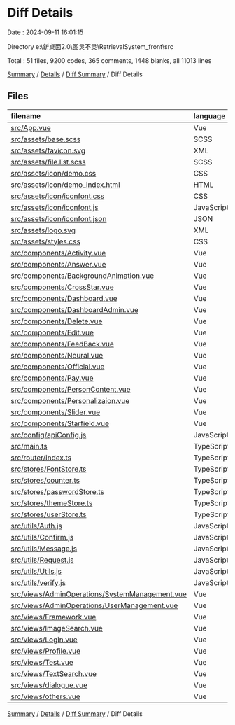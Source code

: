 # Diff Details

Date : 2024-09-11 16:01:15

Directory e:\\新桌面2.0\\图灵不灵\\RetrievalSystem_front\\src

Total : 51 files,  9200 codes, 365 comments, 1448 blanks, all 11013 lines

[Summary](results.md) / [Details](details.md) / [Diff Summary](diff.md) / Diff Details

## Files
| filename | language | code | comment | blank | total |
| :--- | :--- | ---: | ---: | ---: | ---: |
| [src/App.vue](/src/App.vue) | Vue | 25 | 0 | 8 | 33 |
| [src/assets/base.scss](/src/assets/base.scss) | SCSS | 54 | 0 | 11 | 65 |
| [src/assets/favicon.svg](/src/assets/favicon.svg) | XML | 1 | 0 | 0 | 1 |
| [src/assets/file.list.scss](/src/assets/file.list.scss) | SCSS | 111 | 0 | 22 | 133 |
| [src/assets/icon/demo.css](/src/assets/icon/demo.css) | CSS | 435 | 19 | 86 | 540 |
| [src/assets/icon/demo_index.html](/src/assets/icon/demo_index.html) | HTML | 931 | 2 | 130 | 1,063 |
| [src/assets/icon/iconfont.css](/src/assets/icon/iconfont.css) | CSS | 127 | 0 | 41 | 168 |
| [src/assets/icon/iconfont.js](/src/assets/icon/iconfont.js) | JavaScript | 1 | 0 | 0 | 1 |
| [src/assets/icon/iconfont.json](/src/assets/icon/iconfont.json) | JSON | 275 | 0 | 1 | 276 |
| [src/assets/logo.svg](/src/assets/logo.svg) | XML | 1 | 0 | 1 | 2 |
| [src/assets/styles.css](/src/assets/styles.css) | CSS | 3 | 1 | 1 | 5 |
| [src/components/Activity.vue](/src/components/Activity.vue) | Vue | 232 | 25 | 41 | 298 |
| [src/components/Answer.vue](/src/components/Answer.vue) | Vue | 158 | 16 | 20 | 194 |
| [src/components/BackgroundAnimation.vue](/src/components/BackgroundAnimation.vue) | Vue | 408 | 8 | 48 | 464 |
| [src/components/CrossStar.vue](/src/components/CrossStar.vue) | Vue | 163 | 0 | 34 | 197 |
| [src/components/Dashboard.vue](/src/components/Dashboard.vue) | Vue | 300 | 18 | 59 | 377 |
| [src/components/DashboardAdmin.vue](/src/components/DashboardAdmin.vue) | Vue | 249 | 7 | 49 | 305 |
| [src/components/Delete.vue](/src/components/Delete.vue) | Vue | 215 | 8 | 40 | 263 |
| [src/components/Edit.vue](/src/components/Edit.vue) | Vue | 364 | 23 | 61 | 448 |
| [src/components/FeedBack.vue](/src/components/FeedBack.vue) | Vue | 265 | 15 | 46 | 326 |
| [src/components/Neural.vue](/src/components/Neural.vue) | Vue | 185 | 9 | 27 | 221 |
| [src/components/Official.vue](/src/components/Official.vue) | Vue | 66 | 0 | 11 | 77 |
| [src/components/Pay.vue](/src/components/Pay.vue) | Vue | 119 | 10 | 29 | 158 |
| [src/components/PersonContent.vue](/src/components/PersonContent.vue) | Vue | 223 | 14 | 46 | 283 |
| [src/components/Personalizaion.vue](/src/components/Personalizaion.vue) | Vue | 215 | 8 | 37 | 260 |
| [src/components/Slider.vue](/src/components/Slider.vue) | Vue | 190 | 0 | 23 | 213 |
| [src/components/Starfield.vue](/src/components/Starfield.vue) | Vue | 205 | 2 | 25 | 232 |
| [src/config/apiConfig.js](/src/config/apiConfig.js) | JavaScript | 22 | 4 | 8 | 34 |
| [src/main.ts](/src/main.ts) | TypeScript | 31 | 4 | 13 | 48 |
| [src/router/index.ts](/src/router/index.ts) | TypeScript | 67 | 0 | 3 | 70 |
| [src/stores/FontStore.ts](/src/stores/FontStore.ts) | TypeScript | 16 | 2 | 5 | 23 |
| [src/stores/counter.ts](/src/stores/counter.ts) | TypeScript | 10 | 0 | 3 | 13 |
| [src/stores/passwordStore.ts](/src/stores/passwordStore.ts) | TypeScript | 10 | 3 | 4 | 17 |
| [src/stores/themeStore.ts](/src/stores/themeStore.ts) | TypeScript | 11 | 0 | 1 | 12 |
| [src/stores/userStore.ts](/src/stores/userStore.ts) | TypeScript | 18 | 5 | 7 | 30 |
| [src/utils/Auth.js](/src/utils/Auth.js) | JavaScript | 10 | 0 | 3 | 13 |
| [src/utils/Confirm.js](/src/utils/Confirm.js) | JavaScript | 11 | 0 | 6 | 17 |
| [src/utils/Message.js](/src/utils/Message.js) | JavaScript | 25 | 0 | 3 | 28 |
| [src/utils/Request.js](/src/utils/Request.js) | JavaScript | 91 | 11 | 15 | 117 |
| [src/utils/Utils.js](/src/utils/Utils.js) | JavaScript | 21 | 0 | 0 | 21 |
| [src/utils/verify.js](/src/utils/verify.js) | JavaScript | 31 | 0 | 2 | 33 |
| [src/views/AdminOperations/SystemManagement.vue](/src/views/AdminOperations/SystemManagement.vue) | Vue | 297 | 13 | 44 | 354 |
| [src/views/AdminOperations/UserManagement.vue](/src/views/AdminOperations/UserManagement.vue) | Vue | 300 | 12 | 45 | 357 |
| [src/views/Framework.vue](/src/views/Framework.vue) | Vue | 68 | 0 | 14 | 82 |
| [src/views/ImageSearch.vue](/src/views/ImageSearch.vue) | Vue | 600 | 35 | 93 | 728 |
| [src/views/Login.vue](/src/views/Login.vue) | Vue | 417 | 43 | 59 | 519 |
| [src/views/Profile.vue](/src/views/Profile.vue) | Vue | 365 | 13 | 41 | 419 |
| [src/views/Test.vue](/src/views/Test.vue) | Vue | 73 | 8 | 15 | 96 |
| [src/views/TextSearch.vue](/src/views/TextSearch.vue) | Vue | 627 | 18 | 83 | 728 |
| [src/views/dialogue.vue](/src/views/dialogue.vue) | Vue | 495 | 8 | 69 | 572 |
| [src/views/others.vue](/src/views/others.vue) | Vue | 63 | 1 | 15 | 79 |

[Summary](results.md) / [Details](details.md) / [Diff Summary](diff.md) / Diff Details